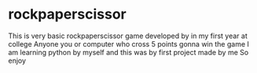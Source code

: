 # rockpaperscissor
This is very basic rockpaperscissor game developed by in my first year at college Anyone you or computer who cross 5 points gonna win the game
     I am learning python by myself and this was by first project made by me So enjoy


